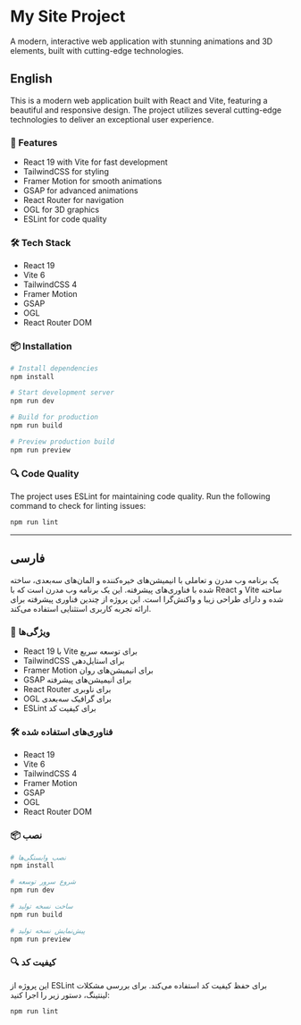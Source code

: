 # My Site Project
A modern, interactive web application with stunning animations and 3D elements, built with cutting-edge technologies.

## English
This is a modern web application built with React and Vite, featuring a beautiful and responsive design. The project utilizes several cutting-edge technologies to deliver an exceptional user experience.

### 🚀 Features
- React 19 with Vite for fast development
- TailwindCSS for styling
- Framer Motion for smooth animations
- GSAP for advanced animations
- React Router for navigation
- OGL for 3D graphics
- ESLint for code quality

### 🛠️ Tech Stack
- React 19
- Vite 6
- TailwindCSS 4
- Framer Motion
- GSAP
- OGL
- React Router DOM

### 📦 Installation
```bash
# Install dependencies
npm install

# Start development server
npm run dev

# Build for production
npm run build

# Preview production build
npm run preview
```

### 🔍 Code Quality
The project uses ESLint for maintaining code quality. Run the following command to check for linting issues:
```bash
npm run lint
```

---

## فارسی
یک برنامه وب مدرن و تعاملی با انیمیشن‌های خیره‌کننده و المان‌های سه‌بعدی، ساخته شده با فناوری‌های پیشرفته. این یک برنامه وب مدرن است که با React و Vite ساخته شده و دارای طراحی زیبا و واکنش‌گرا است. این پروژه از چندین فناوری پیشرفته برای ارائه تجربه کاربری استثنایی استفاده می‌کند.

### 🚀 ویژگی‌ها
- React 19 با Vite برای توسعه سریع
- TailwindCSS برای استایل‌دهی
- Framer Motion برای انیمیشن‌های روان
- GSAP برای انیمیشن‌های پیشرفته
- React Router برای ناوبری
- OGL برای گرافیک سه‌بعدی
- ESLint برای کیفیت کد

### 🛠️ فناوری‌های استفاده شده
- React 19
- Vite 6
- TailwindCSS 4
- Framer Motion
- GSAP
- OGL
- React Router DOM

### 📦 نصب
```bash
# نصب وابستگی‌ها
npm install

# شروع سرور توسعه
npm run dev

# ساخت نسخه تولید
npm run build

# پیش‌نمایش نسخه تولید
npm run preview
```

### 🔍 کیفیت کد
این پروژه از ESLint برای حفظ کیفیت کد استفاده می‌کند. برای بررسی مشکلات لینتینگ، دستور زیر را اجرا کنید:
```bash
npm run lint
```
